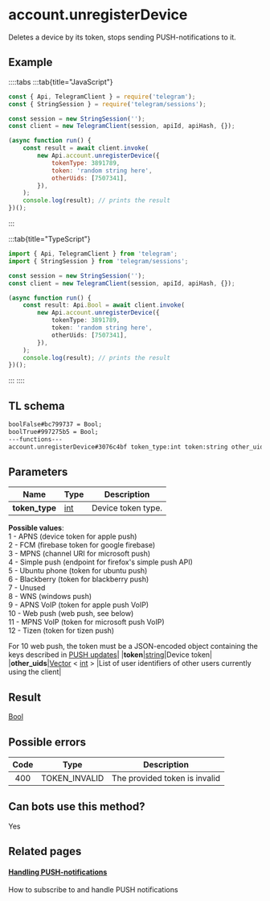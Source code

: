 # account.unregisterDevice

Deletes a device by its token, stops sending PUSH-notifications to it.

## Example

::::tabs
:::tab{title="JavaScript"}

```js
const { Api, TelegramClient } = require('telegram');
const { StringSession } = require('telegram/sessions');

const session = new StringSession('');
const client = new TelegramClient(session, apiId, apiHash, {});

(async function run() {
    const result = await client.invoke(
        new Api.account.unregisterDevice({
            tokenType: 3891789,
            token: 'random string here',
            otherUids: [7507341],
        }),
    );
    console.log(result); // prints the result
})();
```

:::

:::tab{title="TypeScript"}

```ts
import { Api, TelegramClient } from 'telegram';
import { StringSession } from 'telegram/sessions';

const session = new StringSession('');
const client = new TelegramClient(session, apiId, apiHash, {});

(async function run() {
    const result: Api.Bool = await client.invoke(
        new Api.account.unregisterDevice({
            tokenType: 3891789,
            token: 'random string here',
            otherUids: [7507341],
        }),
    );
    console.log(result); // prints the result
})();
```

:::
::::

## TL schema

```txt
boolFalse#bc799737 = Bool;
boolTrue#997275b5 = Bool;
---functions---
account.unregisterDevice#3076c4bf token_type:int token:string other_uids:Vector<int> = Bool;
```

## Parameters

|      Name      | Type                                      | Description        |
| :------------: | ----------------------------------------- | ------------------ |
| **token_type** | [int](https://core.telegram.org/type/int) | Device token type. |

**Possible values**:  
1 - APNS (device token for apple push)  
2 - FCM (firebase token for google firebase)  
3 - MPNS (channel URI for microsoft push)  
4 - Simple push (endpoint for firefox's simple push API)  
5 - Ubuntu phone (token for ubuntu push)  
6 - Blackberry (token for blackberry push)  
7 - Unused  
8 - WNS (windows push)  
9 - APNS VoIP (token for apple push VoIP)  
10 - Web push (web push, see below)  
11 - MPNS VoIP (token for microsoft push VoIP)  
12 - Tizen (token for tizen push)

For 10 web push, the token must be a JSON-encoded object containing the keys described in [PUSH updates](https://core.telegram.org/api/push-updates)|
|**token**|[string](https://core.telegram.org/type/string)|Device token|
|**other_uids**|[Vector](https://core.telegram.org/type/Vector%20t) < [int](https://core.telegram.org/type/int) > |List of user identifiers of other users currently using the client|

## Result

[Bool](https://core.telegram.org/type/Bool)

## Possible errors

| Code | Type          | Description                   |
| :--: | ------------- | ----------------------------- |
| 400  | TOKEN_INVALID | The provided token is invalid |

## Can bots use this method?

Yes

## Related pages

#### [Handling PUSH-notifications](https://core.telegram.org/api/push-updates)

How to subscribe to and handle PUSH notifications
